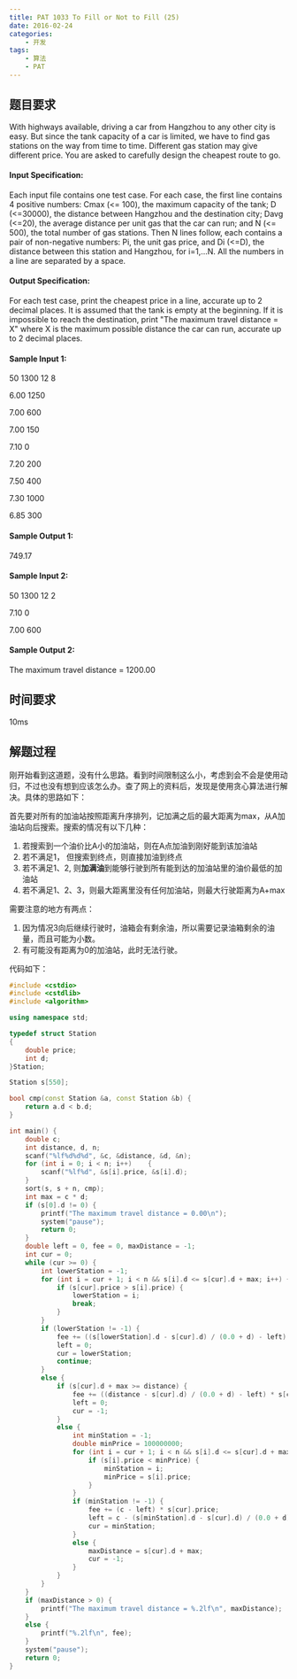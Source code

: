 ```yaml
---
title: PAT 1033 To Fill or Not to Fill (25)
date: 2016-02-24
categories:
    - 开发
tags:
    - 算法
    - PAT
---
```


## 题目要求

With highways available, driving a car from Hangzhou to any other city is easy. But since the tank capacity of a car is limited, we have to find gas stations on the way from time to time. Different gas station may give different price. You are asked to carefully design the cheapest route to go.


<!--more-->


#### Input Specification:

Each input file contains one test case. For each case, the first line contains 4 positive numbers: Cmax (<= 100), the maximum capacity of the tank; D (<=30000), the distance between Hangzhou and the destination city; Davg (<=20), the average distance per unit gas that the car can run; and N (<= 500), the total number of gas stations. Then N lines follow, each contains a pair of non-negative numbers: Pi, the unit gas price, and Di (<=D), the distance between this station and Hangzhou, for i=1,...N. All the numbers in a line are separated by a space.

#### Output Specification:

For each test case, print the cheapest price in a line, accurate up to 2 decimal places. It is assumed that the tank is empty at the beginning. If it is impossible to reach the destination, print "The maximum travel distance = X" where X is the maximum possible distance the car can run, accurate up to 2 decimal places.

#### Sample Input 1:

50 1300 12 8

6.00 1250

7.00 600

7.00 150

7.10 0

7.20 200

7.50 400

7.30 1000

6.85 300

#### Sample Output 1:

749.17

#### Sample Input 2:

50 1300 12 2

7.10 0

7.00 600

#### Sample Output 2:

The maximum travel distance = 1200.00

## 时间要求

10ms

## 解题过程

刚开始看到这道题，没有什么思路。看到时间限制这么小，考虑到会不会是使用动归，不过也没有想到应该怎么办。查了网上的资料后，发现是使用贪心算法进行解决。具体的思路如下：

首先要对所有的加油站按照距离升序排列，记加满之后的最大距离为max，从A加油站向后搜索。搜索的情况有以下几种：

1. 若搜索到一个油价比A小的加油站，则在A点加油到刚好能到该加油站
2. 若不满足1， 但搜索到终点，则直接加油到终点
3. 若不满足1、2, 则**加满油**到能够行驶到所有能到达的加油站里的油价最低的加油站
4. 若不满足1、2、3，则最大距离里没有任何加油站，则最大行驶距离为A+max

需要注意的地方有两点：

1. 因为情况3向后继续行驶时，油箱会有剩余油，所以需要记录油箱剩余的油量，而且可能为小数。
2. 有可能没有距离为0的加油站，此时无法行驶。

代码如下：

``` c++
#include <cstdio>
#include <cstdlib>
#include <algorithm>

using namespace std;

typedef struct Station
{
    double price;
    int d;
}Station;

Station s[550];

bool cmp(const Station &a, const Station &b) {
    return a.d < b.d;
}

int main() {
    double c;
    int distance, d, n;
    scanf("%lf%d%d%d", &c, &distance, &d, &n);
    for (int i = 0; i < n; i++)    {
        scanf("%lf%d", &s[i].price, &s[i].d);
    }
    sort(s, s + n, cmp);
    int max = c * d;
    if (s[0].d != 0) {
        printf("The maximum travel distance = 0.00\n");
        system("pause");
        return 0;
    }
    double left = 0, fee = 0, maxDistance = -1;
    int cur = 0;
    while (cur >= 0) {
        int lowerStation = -1;
        for (int i = cur + 1; i < n && s[i].d <= s[cur].d + max; i++) {
            if (s[cur].price > s[i].price) {
                lowerStation = i;
                break;
            }
        }
        if (lowerStation != -1) {
            fee += ((s[lowerStation].d - s[cur].d) / (0.0 + d) - left) * s[cur].price;
            left = 0;
            cur = lowerStation;
            continue;
        }
        else {
            if (s[cur].d + max >= distance) {
                fee += ((distance - s[cur].d) / (0.0 + d) - left) * s[cur].price;
                left = 0;
                cur = -1;
            }
            else {
                int minStation = -1;
                double minPrice = 100000000;
                for (int i = cur + 1; i < n && s[i].d <= s[cur].d + max; i++) {
                    if (s[i].price < minPrice) {
                        minStation = i;
                        minPrice = s[i].price;
                    }
                }
                if (minStation != -1) {
                    fee += (c - left) * s[cur].price;
                    left = c - (s[minStation].d - s[cur].d) / (0.0 + d);
                    cur = minStation;
                }
                else {
                    maxDistance = s[cur].d + max;
                    cur = -1;
                }
            }
        }
    }
    if (maxDistance > 0) {
        printf("The maximum travel distance = %.2lf\n", maxDistance);
    }
    else {
        printf("%.2lf\n", fee);
    }
    system("pause");
    return 0;
}
```
